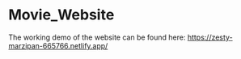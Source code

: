 # Movie_Website

The working demo of the website can be found here: https://zesty-marzipan-665766.netlify.app/

